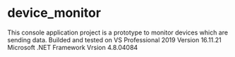 # device_monitor

This console application project is a prototype to monitor devices which are sending data.
Builded and tested on VS Professional 2019 Version 16.11.21
Microsoft .NET Framework Vrsion 4.8.04084
